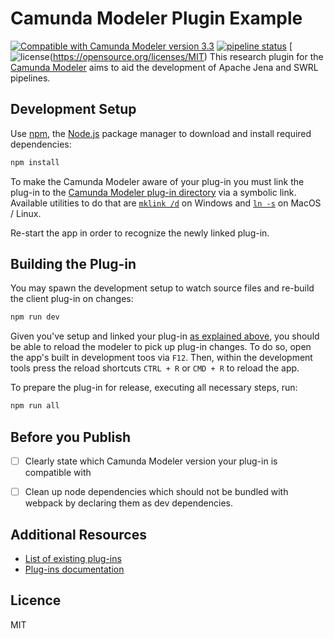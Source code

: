 # Camunda Modeler Plugin Example

[![Compatible with Camunda Modeler version 3.3](https://img.shields.io/badge/Camunda%20Modeler-3.3+-blue.svg)](https://github.com/camunda/camunda-modeler)
[![pipeline status](https://gitlab-ext.iosb.fraunhofer.de/betnik/camunda-modeler-plugin/badges/master/pipeline.svg)](https://gitlab-ext.iosb.fraunhofer.de/betnik/camunda-modeler-plugin/commits/master)
[![license](https://img.shields.io/badge/license-MIT-green.svg)(https://opensource.org/licenses/MIT)
This research plugin for the [Camunda Modeler](https://github.com/camunda/camunda-modeler) aims to aid the development of Apache Jena and SWRL pipelines.


## Development Setup

Use [npm](https://www.npmjs.com/), the [Node.js](https://nodejs.org/en/) package manager to download and install required dependencies:

```sh
npm install
```

To make the Camunda Modeler aware of your plug-in you must link the plug-in to the [Camunda Modeler plug-in directory](https://github.com/camunda/camunda-modeler/tree/develop/docs/plugins#plugging-into-the-camunda-modeler) via a symbolic link.
Available utilities to do that are [`mklink /d`](https://docs.microsoft.com/en-us/windows-server/administration/windows-commands/mklink) on Windows and [`ln -s`](https://linux.die.net/man/1/ln) on MacOS / Linux.

Re-start the app in order to recognize the newly linked plug-in.


## Building the Plug-in

You may spawn the development setup to watch source files and re-build the client plug-in on changes:

```sh
npm run dev
```

Given you've setup and linked your plug-in [as explained above](#development-setup), you should be able to reload the modeler to pick up plug-in changes. To do so, open the app's built in development toos via `F12`. Then, within the development tools press the reload shortcuts `CTRL + R` or `CMD + R` to reload the app.


To prepare the plug-in for release, executing all necessary steps, run:

```sh
npm run all
```


## Before you Publish

* [ ] Clearly state which Camunda Modeler version your plug-in is compatible with
* [ ] Clean up node dependencies which should not be bundled with webpack by declaring them as dev dependencies. 


## Additional Resources

* [List of existing plug-ins](https://github.com/camunda/camunda-modeler-plugins)
* [Plug-ins documentation](https://github.com/camunda/camunda-modeler/tree/master/docs/plugins)


## Licence

MIT
